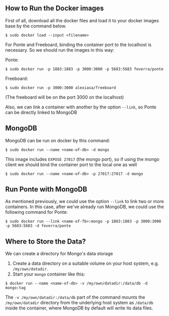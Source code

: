 ## How to Run the Docker images

First of all, download all the docker files and load it to your docker images base by the command below.
```
$ sudo docker load --input <filename>
```

For Ponte and Freeboard, binding the container port to the localhost is necessary. So we should run the images in this way:

Ponte:
```
$ sudo docker run -p 1883:1883 -p 3000:3000 -p 5683:5683 feverra/ponte
```

Freeboard:
```
$ sudo docker run -p 3000:3000 alexiasa/freeboard
```
(The freeboard will be on the port 3000 on the localhost)


Also, we can link a container with another by the option `--link`, so Ponte can be directly linked to MongoDB

## MongoDB

MongoDB can be run on docker by this command:
```
$ sudo docker run --name <name-of-db> -d mongo
```
This image includes `EXPOSE 27017` (the mongo port), so if using the mongo client we should bind the container port to the local one as well

```
$ sudo docker run --name <name-of-db> -p 27017:27017 -d mongo
```

## Run Ponte with MongoDB

As mentioned previously, we could use the option `--link` to link two or more containers. In this case, after we've already run MongoDB, we could use the following command for Ponte:
```
$ sudo docker run --link <name-of-fb>:mongo -p 1883:1883 -p 3000:3000 -p 5683:5683 -d feverra/ponte 
```


## Where to Store the Data?

We can create a directory for Mongo's data storage 
1. Create a data directory on a suitable volume on your host system, e.g. `/my/own/datadir`.
2. Start your `mongo` container like this:
```
$ docker run --name <name-of-db> -v /my/own/datadir:/data/db -d mongo:tag
```
The `-v /my/own/datadir:/data/db` part of the command mounts the `/my/own/datadir` directory from the underlying host system as `/data/db` inside the container, where MongoDB by default will write its data files.
